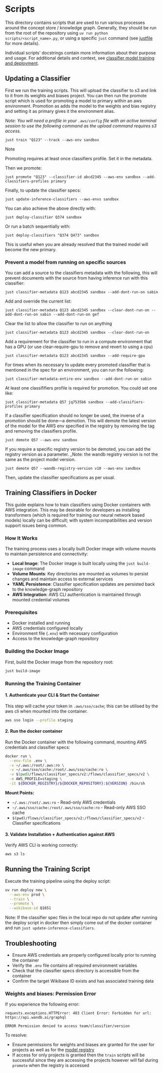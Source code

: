 # Scripts

This directory contains scripts that are used to run various processes around the concept store / knowledge graph. Generally, they should be run from the root of the repository using `uv run python scripts/<script_name>.py`, or using a specific `just` command (see [justfile](../justfile) for more details).

Individual scripts' docstrings contain more information about their purpose and usage.
For additional details and context, see [classifier model training and deployment](https://www.notion.so/climatepolicyradar/KG-Model-Deployment-28d9109609a480a5991fe0e75ecfaa79).

## Updating a Classifier

First we run the training scripts. This will upload the classifier to s3 and link to it from its weights and biases project. You can then run the promote script which is used for promoting a model to primary within an aws environment. Promotion as adds the model to the weights and bias registry and setting it as primary gives it the environment alias.

_Note: You will need a profile in your `.aws/config` file with an active terminal session to use the following command as the upload command requires s3 access._

```shell
just train "Q123" --track --aws-env sandbox
```

> [!NOTE]
> Promoting requires at least once classifiers profile. Set it in the metadata.

Then we promote:

```shell
just promote "Q123" --classifier-id abcd2345 --aws-env sandbox --add-classifiers-profiles primary
```

Finally, to update the classifier specs:

```shell
just update-inference-classifiers --aws-envs sandbox
```

You can also achieve the above directly with:

```shell
just deploy-classifier Q374 sandbox
```

Or run a batch sequentially with:

```shell
just deploy-classifiers "Q374 Q473" sandbox
```

This is useful when you are already resolved that the trained model will become the new primary.

### Prevent a model from running on specific sources

You can add a source to the classifiers metadata with the following, this will prevent documents with the source from having inference run with this classifier:

```shell
just classifier-metadata Q123 abcd2345 sandbox --add-dont-run-on sabin
```

Add and override the current list:

```shell
just classifier-metadata Q123 abcd2345 sandbox --clear-dont-run-on --add-dont-run-on sabin --add-dont-run-on gef
```

Clear the list to allow the classifier to run on anything

```shell
just classifier-metadata Q123 abcd2345 sandbox --clear-dont-run-on
```

Add a requirement for the classifier to run in a compute environment that has a GPU (or use clear-require-gpu to remove and revert to using a cpu)

```shell
just classifier-metadata Q123 abcd2345 sandbox --add-require-gpu
```

For times when its necessary to update every promoted classifier that is mentioned in the spec for an environment, you can run the following:

```shell
just classifier-metadata-entire-env sandbox --add-dont-run-on sabin
```

At least one classififiers profile is required for promotion. You could set one like:

```shell
just classifier-metadata Q57 jq7535b6 sandbox --add-classifiers-profiles primary
```

If a classifier specification should no longer be used, the inverse of a promotion should be done—a demotion. This will demote the latest version of the model for the AWS env specified in the registry by removing the tag and removing the classifiers profile.

```shell
just demote Q57 --aws-env sandbox
```

If you require a specific registry version to be demoted, you can add the registry version as a parameter.
_Note: the wandb registry version is not the same as the project model version.

```shell
just demote Q57 --wandb-registry-version v10 --aws-env sandbox
```

Then, update the classifier specifications as per usual.

## Training Classifiers in Docker

This guide explains how to train classifiers using Docker containers with AWS integration. This may be desirable for developers as installing transformers (which is required for training our neural network based models) locally can be difficult; with system incompatibilities and version support issues being common.

### How It Works

The training process uses a locally built Docker image with volume mounts to maintain persistence and connectivity:

- **Local Image**: The Docker image is built locally using the `just build-image` command
- **Volume Mounts**: Key directories are mounted as volumes to persist changes and maintain access to external services
- **YAML Persistence**: Classifier specification updates are persisted back to the knowledge-graph repository
- **AWS Integration**: AWS CLI authentication is maintained through mounted credential volumes

### Prerequisites

- Docker installed and running
- AWS credentials configured locally
- Environment file (`.env`) with necessary configuration
- Access to the knowledge-graph repository

### Building the Docker Image

First, build the Docker image from the repository root:

```bash
just build-image
```

### Running the Training Container

#### 1. Authenticate your CLI & Start the Container

This step will cache your token in `.aws/sso/cache`; this can be utilised by the aws cli when mounted into the container.

```bash
aws sso login --profile staging
```

#### 2. Run the docker container

Run the Docker container with the following command, mounting AWS credentials and classifier specs:

```bash
docker run \
  --env-file .env \
  -v ~/.aws:/root/.aws:ro \
  -v ~/.aws/sso/cache:/root/.aws/sso/cache:ro \
  -v $(pwd)/flows/classifier_specs/v2:/flows/classifier_specs/v2 \
  -e AWS_PROFILE=staging \
  -it ${DOCKER_REGISTRY}/${DOCKER_REPOSITORY}:${VERSION} /bin/sh
```

**Mount Points:**

- `~/.aws:/root/.aws:ro` - Read-only AWS credentials
- `~/.aws/sso/cache:/root/.aws/sso/cache:ro` - Read-only AWS SSO cache
- `$(pwd)/flows/classifier_specs/v2:/flows/classifier_specs/v2` - Classifier specifications

#### 3. Validate Installation + Authentication against AWS

Verify AWS CLI is working correctly:

```bash
aws s3 ls
```

## Running the Training Script

Execute the training pipeline using the deploy script:

```bash
uv run deploy new \
  --aws-env prod \
  --train \
  --promote \
  --wikibase-id Q1651
```

Note: If the classifier spec files in the local repo do not update after running the deploy script in docker then simply come out of the docker container and run `just update-inference-classifiers`.

## Troubleshooting

- Ensure AWS credentials are properly configured locally prior to running the container
- Verify the `.env` file contains all required environment variables
- Check that the classifier specs directory is accessible from the container
- Confirm the target Wikibase ID exists and has associated training data

### Weights and biases: Permission Error

If you experience the following error:

```shell
requests.exceptions.HTTPError: 403 Client Error: Forbidden for url: https://api.wandb.ai/graphql

ERROR Permission denied to access team/classifier/version
```

To resolve:

- Ensure permissions for weights and biases are granted for the user for projects as well as for the  [model registry](https://docs.wandb.ai/guides/registry/configure_registry/)
- If access for only projects is granted then the `train` scripts will be successful since they are accessing the projects however will fail during `promote` when the registry is accessed
